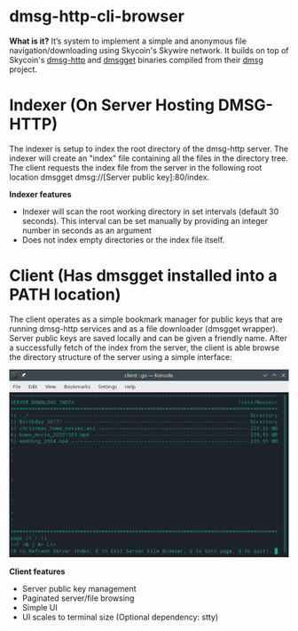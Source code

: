 # dmsg-http-cli-browser


**What is it?**
It’s system to implement a simple and anonymous file navigation/downloading using Skycoin's Skywire network. It builds on top of Skycoin's [dmsg-http](https://github.com/skycoin/dmsg/tree/master/examples/dmsgget/dmsg-example-http-server) and [dmsgget](https://github.com/skycoin/dmsg/blob/master/docs/dmsgget.md) binaries compiled from their [dmsg](https://github.com/skycoin/dmsg) project.


# Indexer (On Server Hosting DMSG-HTTP)
The indexer is setup to index the root directory of the dmsg-http server. The indexer will create an "index" file containing all the files in the directory tree.
The client requests the index file from the server in the following root location dmsgget dmsg://[Server public key]:80/index.


**Indexer features**
- Indexer will scan the root working directory in set intervals (default 30 seconds). This interval can be set manually by providing an integer number in seconds as an argument
- Does not index empty directories or the index file itself.



# Client (Has dmsgget installed into a PATH location)
The client operates as a simple bookmark manager for public keys that are running dmsg-http services and as a file downloader (dmsgget wrapper). Server public keys are saved locally and can be given a friendly name. After a successfully fetch of the index from the server, the client is able browse the directory structure of the server using a simple interface:


<img src="./README_files/readme_fig1.png"/>


**Client features**
- Server public key management
- Paginated server/file browsing
- Simple UI
- UI scales to terminal size (Optional dependency: stty)